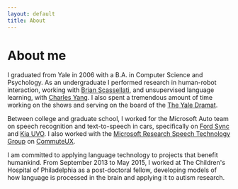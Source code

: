 ```yaml
---
layout: default
title: About
---
```

# About me

I graduated from Yale in 2006 with a B.A. in Computer Science and
Psychology. As an undergraduate I performed research in human-robot
interaction, working with
[Brian Scassellati](http://www.cs.yale.edu/~scaz/), and unsupervised
language learning, with
[Charles Yang](http://www.ling.upenn.edu/~ycharles/). I also spent a
tremendous amount of time working on the shows and serving on the
board of the [The Yale Dramat](http://www.dramat.org/).

Between college and graduate school, I worked for the Microsoft Auto
team on speech recognition and text-to-speech in cars, specifically on
[Ford Sync](http://www.ford.com/technology/sync/) and
[Kia UVO](https://www.myuvo.com/). I also worked with the
[Microsoft Research Speech Technology Group](http://research.microsoft.com/en-us/groups/srg/default.aspx)
on
[CommuteUX](http://research.microsoft.com/en-us/projects/CommuteUX/).

I am committed to applying language technology to projects that
benefit humankind. From September 2013 to May 2015, I worked at The
Children's Hospital of Philadelphia as a post-doctoral fellow,
developing models of how language is processed in the brain and
applying it to autism research.
